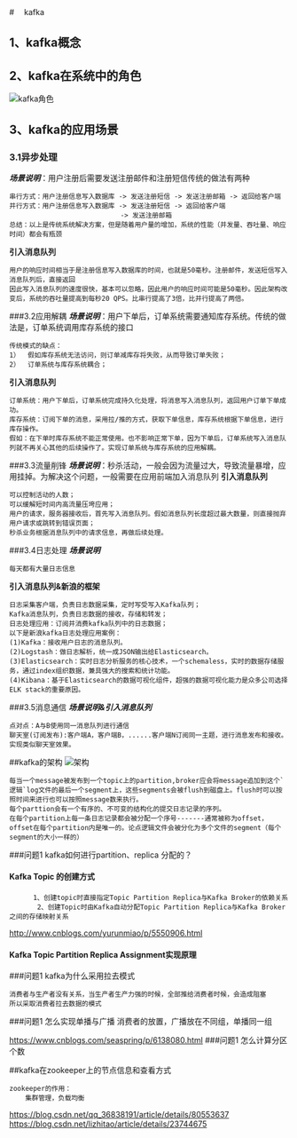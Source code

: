 #　      kafka
## 1、kafka概念
## 2、kafka在系统中的角色
   ![kafka角色](/media/mafenrgui/办公/马锋瑞/spark2/笔记/kafka/kafka扮演的角色.jpeg)
## 3、kafka的应用场景 
### 3.1异步处理
***场景说明***：用户注册后需要发送注册邮件和注册短信传统的做法有两种
    
    串行方式：用户注册信息写入数据库 -> 发送注册短信 -> 发送注册邮箱 -> 返回给客户端
    并行方式：用户注册信息写入数据库 -> 发送注册短信 -> 返回给客户端
                                -> 发送注册邮箱 
    总结：以上是传统系统解决方案，但是随着用户量的增加，系统的性能（并发量、吞吐量、响应时间）都会有瓶颈
**引入消息队列**
    
    用户的响应时间相当于是注册信息写入数据库的时间，也就是50毫秒。注册邮件，发送短信写入消息队列后，直接返回
    因此写入消息队列的速度很快，基本可以忽略，因此用户的响应时间可能是50毫秒。因此架构改变后，系统的吞吐量提高到每秒20 QPS。比串行提高了3倍，比并行提高了两倍。  
###3.2应用解耦
***场景说明***：用户下单后，订单系统需要通知库存系统。传统的做法是，订单系统调用库存系统的接口
    
    传统模式的缺点：
    1）  假如库存系统无法访问，则订单减库存将失败，从而导致订单失败；
    2）  订单系统与库存系统耦合；
**引入消息队列**
    
    
    订单系统：用户下单后，订单系统完成持久化处理，将消息写入消息队列，返回用户订单下单成功。
    库存系统：订阅下单的消息，采用拉/推的方式，获取下单信息，库存系统根据下单信息，进行库存操作。
    假如：在下单时库存系统不能正常使用。也不影响正常下单，因为下单后，订单系统写入消息队列就不再关心其他的后续操作了。实现订单系统与库存系统的应用解耦。
   

###3.3流量削锋
***场景说明***：秒杀活动，一般会因为流量过大，导致流量暴增，应用挂掉。为解决这个问题，一般需要在应用前端加入消息队列
**引入消息队列**
    
    
    可以控制活动的人数；
    可以缓解短时间内高流量压垮应用；
    用户的请求，服务器接收后，首先写入消息队列。假如消息队列长度超过最大数量，则直接抛弃用户请求或跳转到错误页面；
    秒杀业务根据消息队列中的请求信息，再做后续处理。
###3.4日志处理
***场景说明***

    每天都有大量日志信息
**引入消息队列&新浪的框架**

    日志采集客户端，负责日志数据采集，定时写受写入Kafka队列；
    Kafka消息队列，负责日志数据的接收，存储和转发；
    日志处理应用：订阅并消费kafka队列中的日志数据；
    以下是新浪kafka日志处理应用案例：
    (1)Kafka：接收用户日志的消息队列。
    (2)Logstash：做日志解析，统一成JSON输出给Elasticsearch。
    (3)Elasticsearch：实时日志分析服务的核心技术，一个schemaless，实时的数据存储服务，通过index组织数据，兼具强大的搜索和统计功能。
    (4)Kibana：基于Elasticsearch的数据可视化组件，超强的数据可视化能力是众多公司选择ELK stack的重要原因。   
###3.5消息通信
***场景说明&引入消息队列***
    
    点对点：A与B使用同一消息队列进行通信
    聊天室(订阅发布):客户端A，客户端B，......客户端N订阅同一主题，进行消息发布和接收。实现类似聊天室效果。
##kafka的架构
 ![架构](/media/mafenrgui/办公/马锋瑞/spark2/笔记/kafka/kafka架构.jpeg)

    每当一个message被发布到一个topic上的partition,broker应会将message追加到这个`逻辑`log文件的最后一个segment上，这些segments会被flush到磁盘上。flush时可以按照时间来进行也可以按照message数来执行。
    每个parttion会有一个有序的、不可变的结构化的提交日志记录的序列。
    在每个partition上每一条日志记录都会被分配一个序号-------通常被称为offset，offset在每个partition内是唯一的。论点逻辑文件会被分化为多个文件的segment（每个segment的大小一样的）
###问题1 kafka如何进行partition、replica 分配的？
#### Kafka Topic 的创建方式
          1、创建topic时直接指定Topic Partition Replica与Kafka Broker的依赖关系
           2、创建Topic时由Kafka自动分配Topic Partition Replica与Kafka Broker之间的存储映射关系
   http://www.cnblogs.com/yurunmiao/p/5550906.html
#### Kafka Topic Partition Replica Assignment实现原理

###问题1 kafka为什么采用拉去模式
    
    消费者与生产者没有关系，当生产者生产力强的时候，全部推给消费者时候，会造成阻塞
    所以采取消费者拉去数据的模式

###问题1 怎么实现单播与广播
    消费者的放置，广播放在不同组，单播同一组

https://www.cnblogs.com/seaspring/p/6138080.html
###问题1 怎么计算分区个数
    
     
        
        
        
##kafka在zookeeper上的节点信息和查看方式

    zookeeper的作用：
        集群管理，负载均衡
    
https://blog.csdn.net/qq_36838191/article/details/80553637
https://blog.csdn.net/lizhitao/article/details/23744675                     


